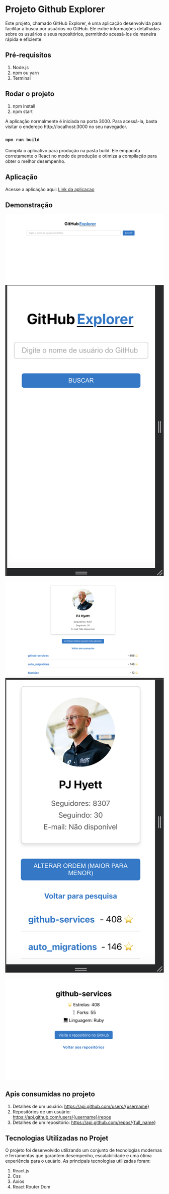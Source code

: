 # Projeto Github Explorer

Este projeto, chamado GitHub Explorer, é uma aplicação desenvolvida para facilitar a busca por usuários no GitHub. Ele exibe informações detalhadas sobre os usuários e seus repositórios, permitindo acessá-los de maneira rápida e eficiente.

## Pré-requisitos

1. Node.js
2. npm ou yarn
3. Terminal

## Rodar o projeto

1. npm install 
2. npm start

A aplicação normalmente é iniciada na porta 3000. Para acessá-la, 
basta visitar o endereço http://localhost:3000 no seu navegador.

### `npm run build`

Compila o aplicativo para produção na pasta build. Ele empacota corretamente o React 
no modo de produção e otimiza a compilação para obter o melhor desempenho.

## Aplicação 

Acesse a aplicação aqui: [Link da aplicacao](https://link-da-demo.com)

## Demonstração

![Tela Home Desktop](./public//assets/home-desktop.png)
![Tela Home Mobile](./public//assets/home-mobile.png)

![Tela UserDetails Desktop](./public/assets//userDetails-desktop.png)
![Tela UserDetails Mobile](./public//assets/userDetails-mobile.png)

![Tela RepoDetials](./public//assets/repoDetails.png)

## Apis consumidas no projeto

1. Detalhes de um usuário: https://api.github.com/users/{username}
2. Repositórios de um usuário: https://api.github.com/users/{username}/repos
3. Detalhes de um repositório: https://api.github.com/repos/{full_name}
 
 ## Tecnologias Utilizadas no Projet

 O projeto foi desenvolvido utilizando um conjunto de tecnologias modernas e ferramentas que garantem desempenho,
 escalabilidade e uma ótima experiência para o usuário. As principais tecnologias utilizadas foram:

 1. React.js
 2. Css 
 3. Axios
 4. React Router Dom
